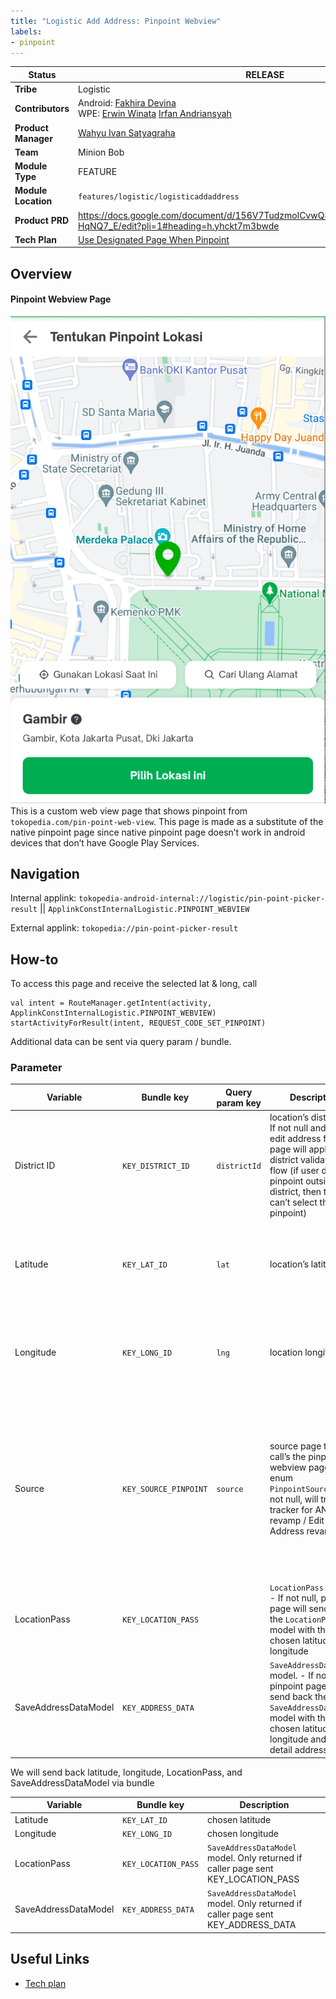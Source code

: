 ```yaml
---
title: "Logistic Add Address: Pinpoint Webview"
labels:
- pinpoint
---
```


<!--left header table-->
| **Status**          | <!--start status:GREEN-->RELEASE<!--end status-->                                                                                                                                                                                                                                                                                     |
|---------------------|---------------------------------------------------------------------------------------------------------------------------------------------------------------------------------------------------------------------------------------------------------------------------------------------------------------------------------------|
| **Tribe**           | Logistic                                                                                                                                                                                                                                                                                                                              |
| **Contributors**    | Android: [Fakhira Devina](https://tokopedia.atlassian.net/wiki/people/61077e53b704b40068e80a8e?ref=confluence)<br/>WPE: [Erwin Winata](https://tokopedia.atlassian.net/wiki/people/603c7cd31c44230072df325b?ref=confluence) [Irfan Andriansyah](https://tokopedia.atlassian.net/wiki/people/619ade053618cd006f62806f?ref=confluence)  |
| **Product Manager** | [Wahyu Ivan Satyagraha](https://tokopedia.atlassian.net/wiki/people/61ad4312c15977006a17ce75?ref=confluence)                                                                                                                                                                                                                          |
| **Team**            | Minion Bob                                                                                                                                                                                                                                                                                                                            |
| **Module Type**     | <!--start status:YELLOW-->FEATURE<!--end status-->                                                                                                                                                                                                                                                                                    |
| **Module Location** | `features/logistic/logisticaddaddress`                                                                                                                                                                                                                                                                                                |
| **Product PRD**     | <https://docs.google.com/document/d/156V7TudzmolCvwQ8MQGoWOTDaHuHGSHxRVu-HqNQ7_E/edit?pli=1#heading=h.yhckt7m3bwde>                                                                                                                                                                                                                   |
| **Tech Plan**       | [Use Designated Page When Pinpoint](https://tokopedia.atlassian.net/wiki/spaces/PA/pages/2089192790/Use+Designated+Page+When+Pinpoint)                                                                                                                                                                                                |

<!--toc-->

## Overview

#### Pinpoint Webview Page

![](../res/pinpointwebview/pinpoint_webview.png)
This is a custom web view page that shows pinpoint from `tokopedia.com/pin-point-web-view`. This page is made as a substitute of the native pinpoint page since native pinpoint page doesn’t work in android devices that don’t have Google Play Services.

## Navigation

Internal applink: `tokopedia-android-internal://logistic/pin-point-picker-result` || `ApplinkConstInternalLogistic.PINPOINT_WEBVIEW`

External applink: `tokopedia://pin-point-picker-result`

## How-to

To access this page and receive the selected lat & long, call



```
val intent = RouteManager.getIntent(activity, ApplinkConstInternalLogistic.PINPOINT_WEBVIEW)
startActivityForResult(intent, REQUEST_CODE_SET_PINPOINT)
```

Additional data can be sent via query param / bundle.

### Parameter



| **Variable** | **Bundle key** | **Query param key** | **Description** | **Mandatory** | **Example** |
| --- | --- | --- | --- | --- | --- |
| District ID | `KEY_DISTRICT_ID` | `districtId` | location’s district id.- If not null and not in edit address flow, page will apply the district validation flow (if user drag pinpoint outside the district, then they can’t select the pinpoint)<br/> | This is mandatory if you don’t send latitude and longitude. Otherwise, this is optional |  |
| Latitude | `KEY_LAT_ID` | `lat` | location’s latitude | This is mandatory if you don’t send district id. Otherwise, this is optional |  |
| Longitude | `KEY_LONG_ID` | `lng` | location longitude | This is mandatory if you don’t send district id. Otherwise, this is optional |  |
| Source | `KEY_SOURCE_PINPOINT` | `source` | source page that call’s the pinpoint webview page. Use enum `PinpointSource`. - If not null, will trigger tracker for ANA revamp / Edit Address revamp | N | - `address-editor` for edit address<br/>- `add-address-positive` for ana positive flow<br/>- `add-address-negative` for ana negative flow<br/> |
| LocationPass | `KEY_LOCATION_PASS` |  | `LocationPass` model. - If not null, pinpoint page will send back the `LocationPass` model with the chosen latitude and longitude | N |  |
| SaveAddressDataModel | `KEY_ADDRESS_DATA` |  | `SaveAddressDataModel` model. - If not null, pinpoint page will send back the `SaveAddressDataModel` model with the chosen latitude and longitude and all detail address. | N |  |

We will send back latitude, longitude, LocationPass, and SaveAddressDataModel via bundle



| **Variable** | **Bundle key** | **Description** |
| --- | --- | --- |
| Latitude | `KEY_LAT_ID` | chosen latitude |
| Longitude | `KEY_LONG_ID` | chosen longitude |
| LocationPass | `KEY_LOCATION_PASS` | `SaveAddressDataModel` model. Only returned if caller page sent KEY\_LOCATION\_PASS |
| SaveAddressDataModel | `KEY_ADDRESS_DATA` | `SaveAddressDataModel` model. Only returned if caller page sent KEY\_ADDRESS\_DATA  |

## Useful Links

- [Tech plan](https://tokopedia.atlassian.net/wiki/spaces/PA/pages/2089192790/Use+Designated+Page+When+Pinpoint)